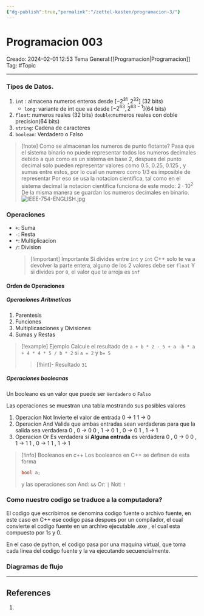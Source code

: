```yaml
---
{"dg-publish":true,"permalink":"/zettel-kasten/programacion-3/"}
---
```



# Programacion 003
Creado: 2024-02-01 12:53
Tema General:[[Programacion\|Programacion]]
Tag: #Topic


___
### Tipos de Datos.

1. `int` : almacena numeros enteros desde $[-2^{31},2^{32}]$ (32 bits)
	 - `long`: variante de int que va desde $[-2^{63}, 2^{63-1}]$(64 bits)
2. `float`: numeros reales (32 bits)
	 `double`:numeros reales con doble precision(64 bits)
3. `string`: Cadena de caracteres
4. `boolean`: Verdadero o Falso
>[!note] Como se almacenan los numeros de punto flotante?
> Pasa que el sistema binario no puede representar todos los numeros decimales debido a que como es un sistema en base 2, despues del punto decimal solo pueden representar valores como 0.5, 0.25, 0.125 , y sumas entre estos, por lo cual un numero como 1/3 es imposible de representar
> Por eso se usa la notacion cientifica, tal como en el sistema decimal la notacion cientifica funciona de este modo:
> $2 \cdot 10^{2}$
> De la misma manera se guardan los numeros decimales en binario.
> ![IEEE-754-ENGLISH.jpg](/img/user/Attachments/IEEE-754-ENGLISH.jpg)

### Operaciones

- `+`: Suma
- `-`: Resta
- `*`: Multiplicacion
- `/`: Division
	>[!important] Importante
	>Si divides entre `int` y `int` C++ solo te va a devolver la parte entera, alguno de los 2 valores debe ser `float`
	>Y si divides por `0`, el valor que te arroja es `inf`

#### Orden de Operaciones

##### Operaciones Aritmeticas
1. Parentesis
2. Funciones
3. Multiplicasciones y Divisiones
4. Sumas y Restas
>[!example] Ejemplo
>Calcule el resultado de  `a + b * 2 - 5 + a -b * a + 4 * 4 * 5 / b * 2` si `a = 2` y `b= 5`
>>[!hint]- Resultado
>>`31`
##### Operaciones booleanas
Un booleano es un valor que puede ser `Verdadero` o `Falso`

Las operaciones se muestran una tabla mostrando sus posibles valores

1. Operacion Not
	 Invierte  el valor de entrada
	 0 -> 1
	 1 -> 0
2. Operacion And
	 Valida que ambas entradas sean verdaderas para que la salida sea verdadera
	 0 , 0 -> 0
	 0 , 1 -> 0
	 1 , 0 -> 0
	 1 , 1 -> 1
3. Operacion Or
	 Es verdadera si **Alguna entrada** es verdadera
	0 , 0 -> 0
	0 , 1 -> 1
	1 , 0 -> 1
	1 , 1 -> 1
>[!info] Booleanos en c++
> Los booleanos en C++ se definen de esta forma
> ```cpp
> bool a;
> ```
> y las operaciones son 
> And: `&&`
> Or: `|`
> Not: `!`
### Como nuestro codigo se traduce a la computadora?

El codigo que escribimos se denomina codigo fuente o archivo fuente, en este caso en C++
ese codigo pasa despues por un compilador, el cual convierte el codigo fuente en un archivo ejecutable .exe ,  el cual esta compuesto por 1s y 0.

En el caso de python, el codigo pasa por una maquina virtual, que toma cada linea del codigo fuente y la va ejecutando secuencialmente. 



### Diagramas de flujo
<style> .container {font-family: sans-serif; text-align: center;} .button-wrapper button {z-index: 1;height: 40px; width: 100px; margin: 10px;padding: 5px;} .excalidraw .App-menu_top .buttonList { display: flex;} .excalidraw-wrapper { height: 800px; margin: 50px; position: relative;} :root[dir="ltr"] .excalidraw .layer-ui__wrapper .zen-mode-transition.App-menu_bottom--transition-left {transform: none;} </style><script src="https://cdn.jsdelivr.net/npm/react@17/umd/react.production.min.js"></script><script src="https://cdn.jsdelivr.net/npm/react-dom@17/umd/react-dom.production.min.js"></script><script type="text/javascript" src="https://cdn.jsdelivr.net/npm/@excalidraw/excalidraw@0/dist/excalidraw.production.min.js"></script><div id="Diagrama_De_flujoexcalidraw.md1"></div><script>(function(){const InitialData={"type":"excalidraw","version":2,"source":"https://github.com/zsviczian/obsidian-excalidraw-plugin/releases/tag/1.9.24","elements":[{"id":"lqYFbloLXi3lPbn7km6DX","type":"ellipse","x":-174.66665649414062,"y":-190.84375,"width":186.66665649414062,"height":80,"angle":0,"strokeColor":"#1e1e1e","backgroundColor":"transparent","fillStyle":"hachure","strokeWidth":1,"strokeStyle":"solid","roughness":1,"opacity":100,"groupIds":[],"frameId":null,"roundness":{"type":2},"seed":1148328616,"version":146,"versionNonce":2049986008,"isDeleted":false,"boundElements":null,"updated":1706816361280,"link":null,"locked":false},{"id":"didcDgav","type":"text","x":37.33331298828125,"y":-161.51040649414062,"width":263.6797790527344,"height":25,"angle":0,"strokeColor":"#1e1e1e","backgroundColor":"transparent","fillStyle":"hachure","strokeWidth":1,"strokeStyle":"solid","roughness":1,"opacity":100,"groupIds":[],"frameId":null,"roundness":null,"seed":1424877736,"version":88,"versionNonce":975575976,"isDeleted":false,"boundElements":null,"updated":1706816361280,"link":null,"locked":false,"text":"Inicio y fin de un algoritmo","rawText":"Inicio y fin de un algoritmo","fontSize":20,"fontFamily":1,"textAlign":"left","verticalAlign":"top","baseline":17,"containerId":null,"originalText":"Inicio y fin de un algoritmo","lineHeight":1.25},{"id":"UmUIZv_iHS4xa9PGQhTyx","type":"rectangle","x":-184.66665649414062,"y":-63.510406494140625,"width":202.00003051757812,"height":68,"angle":0,"strokeColor":"#1e1e1e","backgroundColor":"transparent","fillStyle":"hachure","strokeWidth":1,"strokeStyle":"solid","roughness":1,"opacity":100,"groupIds":[],"frameId":null,"roundness":{"type":3},"seed":831868888,"version":124,"versionNonce":2006504152,"isDeleted":false,"boundElements":null,"updated":1706816361280,"link":null,"locked":false},{"id":"vmcKsZMK","type":"text","x":54,"y":-40.177093505859375,"width":75.81991577148438,"height":25,"angle":0,"strokeColor":"#1e1e1e","backgroundColor":"transparent","fillStyle":"hachure","strokeWidth":1,"strokeStyle":"solid","roughness":1,"opacity":100,"groupIds":[],"frameId":null,"roundness":null,"seed":1244310440,"version":53,"versionNonce":154429096,"isDeleted":false,"boundElements":null,"updated":1706816361280,"link":null,"locked":false,"text":"Proceso","rawText":"Proceso","fontSize":20,"fontFamily":1,"textAlign":"left","verticalAlign":"top","baseline":17,"containerId":null,"originalText":"Proceso","lineHeight":1.25},{"id":"ZEzQj1Ed9Wyp0YhxxUxeC","type":"freedraw","x":-182,"y":101.82293701171875,"width":175.33334350585938,"height":67.33334350585938,"angle":0,"strokeColor":"#1e1e1e","backgroundColor":"transparent","fillStyle":"hachure","strokeWidth":1,"strokeStyle":"solid","roughness":1,"opacity":100,"groupIds":[],"frameId":null,"roundness":null,"seed":883319208,"version":187,"versionNonce":86177240,"isDeleted":false,"boundElements":null,"updated":1706816361281,"link":null,"locked":false,"points":[[0,0],[0,-1.333343505859375],[0.66668701171875,-2.6666259765625],[1.3333740234375,-4],[2.66668701171875,-5.999969482421875],[4.666717529296875,-7.333343505859375],[4.666717529296875,-8],[6.66668701171875,-10],[8.66668701171875,-12.6666259765625],[9.333343505859375,-12.6666259765625],[11.3333740234375,-15.999969482421875],[14,-17.333343505859375],[17.333343505859375,-20.66668701171875],[17.333343505859375,-21.333343505859375],[20,-24],[20.66668701171875,-24.66668701171875],[22.66668701171875,-27.333343505859375],[26,-30],[26,-30.66668701171875],[28.00006103515625,-33.333343505859375],[30.66668701171875,-35.999969482421875],[32.66668701171875,-38],[32.66668701171875,-38.66668701171875],[34.666748046875,-40.66668701171875],[36,-42],[37.3333740234375,-43.333343505859375],[37.3333740234375,-44],[38.00006103515625,-44.66668701171875],[38.00006103515625,-45.333343505859375],[38.66668701171875,-45.999969482421875],[40,-46.66668701171875],[41.3333740234375,-46.66668701171875],[44,-46.66668701171875],[47.3333740234375,-46.66668701171875],[52.66668701171875,-46.66668701171875],[54,-46.66668701171875],[60,-46.66668701171875],[68.66668701171875,-47.333343505859375],[78.00006103515625,-47.333343505859375],[87.3333740234375,-47.333343505859375],[88.00006103515625,-47.333343505859375],[98.66668701171875,-48],[104.666748046875,-48],[106.66668701171875,-48],[114.666748046875,-48],[120.66668701171875,-48],[122,-48],[127.3333740234375,-48],[130.66668701171875,-48],[134,-48],[136,-48],[137.3333740234375,-48],[138.66668701171875,-48],[140,-48],[140.66668701171875,-48],[141.3333740234375,-48.66668701171875],[142,-48.66668701171875],[142.66668701171875,-48.66668701171875],[144,-48.66668701171875],[145.3333740234375,-48.66668701171875],[147.3333740234375,-48.66668701171875],[148.66668701171875,-48.66668701171875],[150,-48.66668701171875],[150.66668701171875,-48.66668701171875],[152.66668701171875,-48.66668701171875],[153.3333740234375,-48.66668701171875],[155.3333740234375,-48.66668701171875],[158.66668701171875,-48.66668701171875],[161.3333740234375,-48.66668701171875],[162.66668701171875,-48.66668701171875],[163.3333740234375,-48.66668701171875],[164,-48.66668701171875],[164.666748046875,-48.66668701171875],[165.3333740234375,-48],[166,-48],[167.3333740234375,-48],[168.66668701171875,-48],[169.3333740234375,-48],[170,-47.333343505859375],[170.66668701171875,-47.333343505859375],[170.66668701171875,-46.66668701171875],[170.66668701171875,-45.999969482421875],[170.66668701171875,-45.333343505859375],[169.3333740234375,-44],[168.66668701171875,-42.6666259765625],[167.3333740234375,-41.333343505859375],[164.666748046875,-38.66668701171875],[164,-38.66668701171875],[162,-35.333343505859375],[159.3333740234375,-32.6666259765625],[158.66668701171875,-32],[156.66668701171875,-29.33331298828125],[155.3333740234375,-27.333343505859375],[153.3333740234375,-25.333343505859375],[152,-23.333343505859375],[151.3333740234375,-22.6666259765625],[149.3333740234375,-19.33331298828125],[144.666748046875,-14],[144,-13.333343505859375],[142.66668701171875,-10.66668701171875],[142,-10.66668701171875],[140,-8],[138.00006103515625,-5.999969482421875],[136,-4],[136,-3.333343505859375],[134.666748046875,-1.333343505859375],[133.3333740234375,0.66668701171875],[132,2],[131.3333740234375,4.000030517578125],[130,5.33331298828125],[129.3333740234375,6.666656494140625],[128.66668701171875,7.3333740234375],[128.00006103515625,7.3333740234375],[128.00006103515625,8.666656494140625],[126.66668701171875,9.33331298828125],[126.66668701171875,10.66668701171875],[126,11.33331298828125],[126,12.666656494140625],[125.3333740234375,13.33331298828125],[125.3333740234375,14.000030517578125],[124.666748046875,15.33331298828125],[124.666748046875,16],[124,16],[123.3333740234375,16],[123.3333740234375,16.666656494140625],[122.66668701171875,16.666656494140625],[121.3333740234375,16.666656494140625],[120,16.666656494140625],[119.3333740234375,16.666656494140625],[116.66668701171875,16.666656494140625],[113.3333740234375,17.3333740234375],[110.66668701171875,17.3333740234375],[110,18],[105.3333740234375,18],[102,18.666656494140625],[100.66668701171875,18.666656494140625],[95.3333740234375,18.666656494140625],[90.66668701171875,18.666656494140625],[85.3333740234375,18.666656494140625],[84,18.666656494140625],[77.3333740234375,18.666656494140625],[72.66668701171875,18.666656494140625],[71.3333740234375,18.666656494140625],[64.666748046875,18],[60.66668701171875,18],[60,18],[56,17.3333740234375],[46.66668701171875,16.666656494140625],[45.3333740234375,16.666656494140625],[40,16],[38.66668701171875,15.33331298828125],[33.3333740234375,15.33331298828125],[30,15.33331298828125],[29.333343505859375,15.33331298828125],[26.66668701171875,15.33331298828125],[23.333343505859375,15.33331298828125],[22,15.33331298828125],[20.66668701171875,15.33331298828125],[18.66668701171875,15.33331298828125],[17.333343505859375,15.33331298828125],[15.333343505859375,15.33331298828125],[14,15.33331298828125],[12,14.666656494140625],[10.66668701171875,14.666656494140625],[9.333343505859375,14.666656494140625],[8.00006103515625,14.000030517578125],[7.333343505859375,14.000030517578125],[6,14.000030517578125],[5.333343505859375,14.000030517578125],[4.666717529296875,14.000030517578125],[4,14.000030517578125],[3.333343505859375,14.000030517578125],[2.66668701171875,14.000030517578125],[2,14.000030517578125],[1.3333740234375,14.000030517578125],[0.66668701171875,14.000030517578125],[0,14.000030517578125],[-0.666656494140625,14.000030517578125],[-1.33331298828125,14.000030517578125],[-1.99993896484375,14.000030517578125],[-2.666656494140625,14.000030517578125],[-3.33331298828125,14.000030517578125],[-4,14.000030517578125],[-4.666656494140625,14.000030517578125],[-4.666656494140625,14.000030517578125]],"pressures":[],"simulatePressure":true,"lastCommittedPoint":[-4.666656494140625,14.000030517578125]},{"id":"kcCGWs3X","type":"text","x":54,"y":84.48959350585938,"width":273.0597839355469,"height":25,"angle":0,"strokeColor":"#1e1e1e","backgroundColor":"transparent","fillStyle":"hachure","strokeWidth":1,"strokeStyle":"solid","roughness":1,"opacity":100,"groupIds":[],"frameId":null,"roundness":null,"seed":1207827928,"version":34,"versionNonce":1576434392,"isDeleted":false,"boundElements":null,"updated":1706816361281,"link":null,"locked":false,"text":"Lectura / ingreso de datos","rawText":"Lectura / ingreso de datos","fontSize":20,"fontFamily":1,"textAlign":"left","verticalAlign":"top","baseline":17,"containerId":null,"originalText":"Lectura / ingreso de datos","lineHeight":1.25},{"id":"HH5rkUKTughP8QTCMLamb","type":"freedraw","x":-139.33331298828125,"y":176.82293701171875,"width":186,"height":50.666656494140625,"angle":0,"strokeColor":"#1e1e1e","backgroundColor":"transparent","fillStyle":"hachure","strokeWidth":1,"strokeStyle":"solid","roughness":1,"opacity":100,"groupIds":[],"frameId":null,"roundness":null,"seed":1343695272,"version":224,"versionNonce":482663128,"isDeleted":false,"boundElements":null,"updated":1706816364089,"link":null,"locked":false,"points":[[0,0],[-0.66668701171875,0.66668701171875],[-0.66668701171875,1.33331298828125],[-1.33331298828125,2],[-2,2.666656494140625],[-2.66668701171875,3.33331298828125],[-4,4.666656494140625],[-4.6666259765625,5.33331298828125],[-5.33331298828125,6],[-6,6.666656494140625],[-7.33331298828125,8.666656494140625],[-7.99993896484375,9.33331298828125],[-10,10.66668701171875],[-11.33331298828125,11.33331298828125],[-12,12],[-13.333343505859375,13.33331298828125],[-15.333343505859375,14.666656494140625],[-18.66668701171875,16.666656494140625],[-20.66668701171875,18],[-22,19.33331298828125],[-24,20.66668701171875],[-25.333343505859375,21.33331298828125],[-27.333343505859375,22.666656494140625],[-30,24.000030517578125],[-32,24.666656494140625],[-34,25.33331298828125],[-36.66668701171875,26],[-37.999969482421875,27.3333740234375],[-38.66668701171875,27.3333740234375],[-40,28],[-39.333343505859375,28],[-37.999969482421875,28],[-37.333343505859375,28],[-36,28.666656494140625],[-34,29.33331298828125],[-32.66668701171875,30],[-31.33331298828125,30.66668701171875],[-28.66668701171875,32],[-27.999969482421875,32.666656494140625],[-24.6666259765625,34.000030517578125],[-22,35.33331298828125],[-17.999969482421875,37.3333740234375],[-16,38.666656494140625],[-11.33331298828125,40],[-7.99993896484375,40.66668701171875],[-6,41.33331298828125],[-4.6666259765625,42],[-2.66668701171875,42],[-1.33331298828125,42.666656494140625],[-0.66668701171875,42.666656494140625],[-0.66668701171875,43.33331298828125],[0,43.33331298828125],[0.66668701171875,44.000030517578125],[0.66668701171875,44.666656494140625],[1.33331298828125,44.666656494140625],[1.33331298828125,45.33331298828125],[1.33331298828125,44.666656494140625],[1.33331298828125,44.000030517578125],[1.33331298828125,43.33331298828125],[1.33331298828125,42.666656494140625],[2.00006103515625,42.666656494140625],[2.66668701171875,42.666656494140625],[3.33331298828125,42.666656494140625],[5.3333740234375,42],[8,42],[13.33331298828125,42],[14,42],[18,42],[21.33331298828125,42],[26.66668701171875,42],[34,42],[36,42],[42.00006103515625,42],[46,42],[52.00006103515625,42.666656494140625],[60,43.33331298828125],[61.33331298828125,43.33331298828125],[66,43.33331298828125],[71.33331298828125,43.33331298828125],[75.3333740234375,43.33331298828125],[79.33331298828125,44.000030517578125],[83.33331298828125,44.000030517578125],[87.33331298828125,44.000030517578125],[90.66668701171875,44.000030517578125],[91.33331298828125,44.000030517578125],[94,44.000030517578125],[98.66668701171875,44.000030517578125],[101.33331298828125,44.000030517578125],[104,44.000030517578125],[105.3333740234375,44.000030517578125],[106.66668701171875,44.000030517578125],[108,44.000030517578125],[109.33331298828125,44.000030517578125],[110,44.000030517578125],[112.00006103515625,44.000030517578125],[112.66668701171875,44.000030517578125],[113.33331298828125,44.000030517578125],[115.3333740234375,44.000030517578125],[116.66668701171875,44.000030517578125],[118,44.666656494140625],[118.66668701171875,44.666656494140625],[119.33331298828125,44.666656494140625],[120,44.666656494140625],[120.66668701171875,44.666656494140625],[121.33331298828125,44.666656494140625],[122.00006103515625,44.666656494140625],[122.66668701171875,44.000030517578125],[123.33331298828125,43.33331298828125],[124,43.33331298828125],[124.66668701171875,42.666656494140625],[126,42],[126.66668701171875,41.33331298828125],[128,40.66668701171875],[129.33331298828125,40],[131.33331298828125,38.666656494140625],[133.33331298828125,37.3333740234375],[135.3333740234375,36],[137.33331298828125,34.000030517578125],[138,33.33331298828125],[140,31.33331298828125],[141.33331298828125,29.33331298828125],[142.00006103515625,28.666656494140625],[143.33331298828125,26.666656494140625],[144,26],[144.66668701171875,24.666656494140625],[144.66668701171875,24.000030517578125],[145.3333740234375,22.666656494140625],[146,21.33331298828125],[146,20],[146,19.33331298828125],[146,18.666656494140625],[146,18],[146,16.666656494140625],[146,15.33331298828125],[146,14.000030517578125],[145.3333740234375,13.33331298828125],[144,12],[142.00006103515625,10],[140.66668701171875,8.666656494140625],[138.66668701171875,8],[136.66668701171875,7.3333740234375],[134,6],[132.00006103515625,5.33331298828125],[128.66668701171875,4.000030517578125],[126,3.33331298828125],[125.3333740234375,2.666656494140625],[122.00006103515625,2],[119.33331298828125,0.66668701171875],[116.66668701171875,0],[116,0],[114,-0.66668701171875],[110.66668701171875,-1.333343505859375],[108.66668701171875,-1.333343505859375],[106,-2],[104,-2],[103.33331298828125,-2],[102.00006103515625,-2],[99.33331298828125,-2.6666259765625],[97.33331298828125,-2.6666259765625],[96,-2.6666259765625],[94.66668701171875,-2.6666259765625],[92.66668701171875,-2.6666259765625],[90,-2.6666259765625],[88,-2.6666259765625],[85.3333740234375,-3.333343505859375],[84.66668701171875,-3.333343505859375],[83.33331298828125,-3.333343505859375],[81.33331298828125,-3.333343505859375],[79.33331298828125,-3.333343505859375],[76.66668701171875,-3.333343505859375],[74.66668701171875,-4],[73.33331298828125,-4],[71.33331298828125,-4],[68.66668701171875,-4],[66.66668701171875,-4],[63.33331298828125,-4],[60.66668701171875,-4],[58,-4],[55.3333740234375,-4],[54.66668701171875,-4],[50,-4],[49.33331298828125,-4],[45.3333740234375,-4.66668701171875],[44,-4.66668701171875],[43.33331298828125,-4.66668701171875],[38.66668701171875,-4.66668701171875],[35.3333740234375,-4.66668701171875],[30.66668701171875,-4.66668701171875],[30,-4.66668701171875],[28.66668701171875,-4.66668701171875],[26,-4.66668701171875],[24,-4.66668701171875],[22.00006103515625,-4.66668701171875],[20.66668701171875,-5.333343505859375],[18.66668701171875,-5.333343505859375],[18,-5.333343505859375],[17.33331298828125,-5.333343505859375],[15.3333740234375,-5.333343505859375],[14,-5.333343505859375],[13.33331298828125,-5.333343505859375],[12.00006103515625,-5.333343505859375],[10.66668701171875,-5.333343505859375],[9.33331298828125,-5.333343505859375],[8,-5.333343505859375],[7.33331298828125,-5.333343505859375],[6,-5.333343505859375],[5.3333740234375,-5.333343505859375],[4,-5.333343505859375],[2.66668701171875,-5.333343505859375],[0.66668701171875,-4.66668701171875],[-0.66668701171875,-4.66668701171875],[-1.33331298828125,-4.66668701171875],[-2.66668701171875,-4.66668701171875],[-4,-4],[-5.33331298828125,-4],[-6,-4],[-6.66668701171875,-3.333343505859375],[-7.33331298828125,-3.333343505859375],[-7.99993896484375,-3.333343505859375],[-8.66668701171875,-3.333343505859375],[-9.33331298828125,-3.333343505859375],[-10,-3.333343505859375],[-10,-3.333343505859375]],"pressures":[],"simulatePressure":true,"lastCommittedPoint":[-10,-3.333343505859375]},{"id":"6hFZ3ymc","type":"text","x":60.00006103515625,"y":185.4896240234375,"width":192.23983764648438,"height":25,"angle":0,"strokeColor":"#1e1e1e","backgroundColor":"transparent","fillStyle":"hachure","strokeWidth":1,"strokeStyle":"solid","roughness":1,"opacity":100,"groupIds":[],"frameId":null,"roundness":null,"seed":1508559272,"version":65,"versionNonce":1607548840,"isDeleted":false,"boundElements":null,"updated":1706816372836,"link":null,"locked":false,"text":"Escritura de datos","rawText":"Escritura de datos","fontSize":20,"fontFamily":1,"textAlign":"left","verticalAlign":"top","baseline":17,"containerId":null,"originalText":"Escritura de datos","lineHeight":1.25},{"id":"fWg4v7LFgDUJPB3IwgqXX","type":"diamond","x":-178,"y":51.15625,"width":200,"height":88.66668701171875,"angle":0,"strokeColor":"#1e1e1e","backgroundColor":"transparent","fillStyle":"hachure","strokeWidth":1,"strokeStyle":"solid","roughness":1,"opacity":100,"groupIds":[],"frameId":null,"roundness":{"type":2},"seed":1144062424,"version":543,"versionNonce":531150808,"isDeleted":true,"boundElements":null,"updated":1706816361280,"link":null,"locked":false},{"id":"lpBHyV1WzwyjlncM9tQYP","type":"line","x":-177.33328247070312,"y":103.82293701171875,"width":137.99996948242188,"height":73.33334350585938,"angle":0,"strokeColor":"#1e1e1e","backgroundColor":"transparent","fillStyle":"hachure","strokeWidth":1,"strokeStyle":"solid","roughness":1,"opacity":100,"groupIds":[],"frameId":null,"roundness":{"type":2},"seed":1290646488,"version":149,"versionNonce":373379496,"isDeleted":true,"boundElements":null,"updated":1706816361280,"link":null,"locked":false,"points":[[0,0],[55.999969482421875,-73.33334350585938],[137.99996948242188,-66.66668701171875]],"lastCommittedPoint":[137.99996948242188,-66.66668701171875],"startBinding":null,"endBinding":null,"startArrowhead":null,"endArrowhead":null},{"id":"doBNFaMu","type":"text","x":-37,"y":37.15625,"width":10,"height":25,"angle":0,"strokeColor":"#1e1e1e","backgroundColor":"transparent","fillStyle":"hachure","strokeWidth":1,"strokeStyle":"solid","roughness":1,"opacity":100,"groupIds":[],"frameId":null,"roundness":null,"seed":486230232,"version":5,"versionNonce":1718877400,"isDeleted":true,"boundElements":null,"updated":1706816361280,"link":null,"locked":false,"text":"","rawText":"","fontSize":20,"fontFamily":1,"textAlign":"left","verticalAlign":"top","baseline":17,"containerId":null,"originalText":"","lineHeight":1.25},{"id":"k8fNKr8pz9nWmaWMp592y","type":"line","x":-182.00003051757812,"y":93.8228759765625,"width":178.66671752929688,"height":69.47246973742514,"angle":0,"strokeColor":"#1e1e1e","backgroundColor":"transparent","fillStyle":"hachure","strokeWidth":1,"strokeStyle":"solid","roughness":1,"opacity":100,"groupIds":[],"frameId":null,"roundness":{"type":2},"seed":562306264,"version":298,"versionNonce":1752751272,"isDeleted":true,"boundElements":null,"updated":1706816361280,"link":null,"locked":false,"points":[[0,0],[59.66667175292969,-59.66667175292968],[178.66671752929688,-59.66667175292968],[138.55676842512634,9.805797984495463],[32.666656494140625,7.333343505859375]],"lastCommittedPoint":[32.666656494140625,7.333343505859375],"startBinding":null,"endBinding":null,"startArrowhead":null,"endArrowhead":null},{"id":"ur5Nzd9u","type":"text","x":-149,"y":101.15625,"width":10,"height":25,"angle":0,"strokeColor":"#1e1e1e","backgroundColor":"transparent","fillStyle":"hachure","strokeWidth":1,"strokeStyle":"solid","roughness":1,"opacity":100,"groupIds":[],"frameId":null,"roundness":null,"seed":2047250648,"version":5,"versionNonce":495886808,"isDeleted":true,"boundElements":null,"updated":1706816361280,"link":null,"locked":false,"text":"","rawText":"","fontSize":20,"fontFamily":1,"textAlign":"left","verticalAlign":"top","baseline":17,"containerId":null,"originalText":"","lineHeight":1.25},{"id":"_ZPDPf0BeFhEjAuQMwpbe","type":"line","x":-176,"y":91.82293701171875,"width":30.66668701171875,"height":54,"angle":0,"strokeColor":"#1e1e1e","backgroundColor":"transparent","fillStyle":"hachure","strokeWidth":1,"strokeStyle":"solid","roughness":1,"opacity":20,"groupIds":[],"frameId":null,"roundness":{"type":2},"seed":504525784,"version":38,"versionNonce":1099368360,"isDeleted":true,"boundElements":null,"updated":1706816361280,"link":null,"locked":false,"points":[[0,0],[30.66668701171875,-54]],"lastCommittedPoint":[30.66668701171875,-54],"startBinding":null,"endBinding":null,"startArrowhead":null,"endArrowhead":null},{"id":"Npcz6sFmipVCXJZ3GTM5c","type":"freedraw","x":-47.333251953125,"y":89.15631103515625,"width":1.333251953125,"height":0.666717529296875,"angle":0,"strokeColor":"#1e1e1e","backgroundColor":"transparent","fillStyle":"hachure","strokeWidth":1,"strokeStyle":"solid","roughness":1,"opacity":20,"groupIds":[],"frameId":null,"roundness":null,"seed":2142558424,"version":11,"versionNonce":1141679832,"isDeleted":true,"boundElements":null,"updated":1706816361280,"link":null,"locked":false,"points":[[0,0],[0.6666259765625,0],[1.333251953125,-0.666717529296875],[0,0]],"pressures":[],"simulatePressure":true,"lastCommittedPoint":[1.333251953125,-0.666717529296875]},{"id":"KMqF14xm1NwzXeAH3t30L","type":"freedraw","x":-23.99993896484375,"y":45.82293701171875,"width":0.0001,"height":0.0001,"angle":0,"strokeColor":"#1e1e1e","backgroundColor":"transparent","fillStyle":"hachure","strokeWidth":1,"strokeStyle":"solid","roughness":1,"opacity":20,"groupIds":[],"frameId":null,"roundness":null,"seed":1608668888,"version":8,"versionNonce":1301795496,"isDeleted":true,"boundElements":null,"updated":1706816361280,"link":null,"locked":false,"points":[[0,0],[0.0001,0.0001]],"pressures":[],"simulatePressure":true,"lastCommittedPoint":[0.0001,0.0001]},{"id":"eYfYhiHNVMIVhjoQYfY3y","type":"line","x":-47.333251953125,"y":89.15631103515625,"width":122,"height":52.00006103515625,"angle":0,"strokeColor":"#1e1e1e","backgroundColor":"transparent","fillStyle":"hachure","strokeWidth":1,"strokeStyle":"solid","roughness":1,"opacity":20,"groupIds":[],"frameId":null,"roundness":{"type":2},"seed":2056693208,"version":142,"versionNonce":1451363288,"isDeleted":true,"boundElements":null,"updated":1706816361280,"link":null,"locked":false,"points":[[0,0],[28.6666259765625,-50.666717529296875],[-93.3333740234375,-52.00006103515625]],"lastCommittedPoint":[-93.3333740234375,-52.00006103515625],"startBinding":null,"endBinding":null,"startArrowhead":null,"endArrowhead":null},{"id":"JVLfNM2y","type":"text","x":-141,"y":37.15625,"width":10,"height":25,"angle":0,"strokeColor":"#1e1e1e","backgroundColor":"transparent","fillStyle":"hachure","strokeWidth":1,"strokeStyle":"solid","roughness":1,"opacity":100,"groupIds":[],"frameId":null,"roundness":null,"seed":269767384,"version":5,"versionNonce":1398226344,"isDeleted":true,"boundElements":null,"updated":1706816361280,"link":null,"locked":false,"text":"","rawText":"","fontSize":20,"fontFamily":1,"textAlign":"left","verticalAlign":"top","baseline":17,"containerId":null,"originalText":"","lineHeight":1.25},{"id":"obU4_i5R-a1HvEcYTYc9w","type":"freedraw","x":-189.33331298828125,"y":92.4896240234375,"width":181.33331298828125,"height":62.66668701171875,"angle":0,"strokeColor":"#1e1e1e","backgroundColor":"transparent","fillStyle":"hachure","strokeWidth":1,"strokeStyle":"solid","roughness":1,"opacity":100,"groupIds":[],"frameId":null,"roundness":null,"seed":1095683752,"version":70,"versionNonce":520278232,"isDeleted":true,"boundElements":null,"updated":1706816361280,"link":null,"locked":false,"points":[[0,0],[0.666656494140625,-0.66668701171875],[1.33331298828125,-2.000030517578125],[2.666656494140625,-4.000030517578125],[4.666656494140625,-6.666656494140625],[6.666656494140625,-10.66668701171875],[8,-14.000030517578125],[8.66668701171875,-14.66668701171875],[10,-17.3333740234375],[13.33331298828125,-22.66668701171875],[14,-23.33331298828125],[17.33331298828125,-27.3333740234375],[20,-30.66668701171875],[20.666656494140625,-31.3333740234375],[24,-35.3333740234375],[26,-38.66668701171875],[28.66668701171875,-41.3333740234375],[30,-44.000030517578125],[30.666656494140625,-44.000030517578125],[32.000030517578125,-46.000030517578125],[32.666656494140625,-47.3333740234375],[32.666656494140625,-48.000030517578125],[34,-48.66668701171875],[34,-50.000030517578125],[34.666656494140625,-50.66668701171875],[35.3333740234375,-50.66668701171875],[35.3333740234375,-51.3333740234375],[36,-51.3333740234375],[36.666656494140625,-51.3333740234375],[38,-51.3333740234375],[40.66668701171875,-51.3333740234375],[44,-51.3333740234375],[49.33331298828125,-51.3333740234375],[51.33331298828125,-51.3333740234375],[56.66668701171875,-51.3333740234375],[66,-51.3333740234375],[67.33331298828125,-51.3333740234375],[75.3333740234375,-52.000030517578125],[87.33331298828125,-53.3333740234375],[88.66668701171875,-53.3333740234375],[102.00006103515625,-54.66668701171875],[117.33331298828125,-56.66668701171875],[120,-57.3333740234375],[132.66668701171875,-58.66668701171875],[140,-60.000030517578125],[146,-60.66668701171875],[150.66668701171875,-60.66668701171875],[156.66668701171875,-60.66668701171875],[163.33331298828125,-60.66668701171875],[164,-60.66668701171875],[168.66668701171875,-61.3333740234375],[170.66668701171875,-62.000030517578125],[170.66668701171875,-62.66668701171875],[171.33331298828125,-62.66668701171875],[171.33331298828125,-62.000030517578125],[171.33331298828125,-61.3333740234375],[171.33331298828125,-60.66668701171875],[172.00006103515625,-60.000030517578125],[172.66668701171875,-60.000030517578125],[174,-58.66668701171875],[175.3333740234375,-58.000030517578125],[177.33331298828125,-56.66668701171875],[178.66668701171875,-56.66668701171875],[180,-56.66668701171875],[180.66668701171875,-56.66668701171875],[181.33331298828125,-56.66668701171875],[181.33331298828125,-56.66668701171875]],"pressures":[],"simulatePressure":true,"lastCommittedPoint":[181.33331298828125,-56.66668701171875]},{"id":"RMGQ5kCKHJHvRlI7yXogS","type":"freedraw","x":-175.33331298828125,"y":105.15625,"width":52,"height":41.33331298828125,"angle":0,"strokeColor":"#1e1e1e","backgroundColor":"transparent","fillStyle":"hachure","strokeWidth":1,"strokeStyle":"solid","roughness":1,"opacity":100,"groupIds":[],"frameId":null,"roundness":null,"seed":1633800872,"version":39,"versionNonce":1676757160,"isDeleted":true,"boundElements":null,"updated":1706816361280,"link":null,"locked":false,"points":[[0,0],[0.666656494140625,0],[1.3333740234375,0],[2,-1.33331298828125],[2.666656494140625,-1.33331298828125],[5.33331298828125,-4],[7.33331298828125,-5.33331298828125],[8.666656494140625,-7.33331298828125],[10.666656494140625,-9.333282470703125],[14,-12],[14.66668701171875,-12.6666259765625],[18.666656494140625,-14.666656494140625],[22.666656494140625,-17.33331298828125],[26.66668701171875,-19.333282470703125],[27.33331298828125,-19.333282470703125],[29.33331298828125,-20.666656494140625],[32.66668701171875,-22],[35.33331298828125,-23.33331298828125],[39.33331298828125,-24.666656494140625],[42,-26.666656494140625],[42.66668701171875,-26.666656494140625],[45.33331298828125,-28.666656494140625],[46.66668701171875,-30.666656494140625],[46.66668701171875,-31.33331298828125],[48.66668701171875,-33.33331298828125],[50,-35.33331298828125],[50,-36.666656494140625],[50.66668701171875,-37.33331298828125],[51.3333740234375,-38],[51.3333740234375,-38.666656494140625],[51.3333740234375,-39.333282470703125],[51.3333740234375,-40],[51.3333740234375,-40.666656494140625],[52,-40.666656494140625],[52,-41.33331298828125],[52,-41.33331298828125]],"pressures":[],"simulatePressure":true,"lastCommittedPoint":[52,-41.33331298828125]},{"id":"FImrAss9","type":"text","x":82.66668701171875,"y":85.82296752929688,"width":10,"height":25,"angle":0,"strokeColor":"#1e1e1e","backgroundColor":"transparent","fillStyle":"hachure","strokeWidth":1,"strokeStyle":"solid","roughness":1,"opacity":100,"groupIds":[],"frameId":null,"roundness":null,"seed":1446805416,"version":3,"versionNonce":185725864,"isDeleted":true,"boundElements":null,"updated":1706816361281,"link":null,"locked":false,"text":"","rawText":"","fontSize":20,"fontFamily":1,"textAlign":"left","verticalAlign":"top","baseline":17,"containerId":null,"originalText":"","lineHeight":1.25},{"id":"tlnvUfm8gciFrpaPMUVcn","type":"freedraw","x":-140,"y":180.82296752929688,"width":174,"height":60.6666259765625,"angle":0,"strokeColor":"#1e1e1e","backgroundColor":"transparent","fillStyle":"hachure","strokeWidth":1,"strokeStyle":"solid","roughness":1,"opacity":100,"groupIds":[],"frameId":null,"roundness":null,"seed":1657729496,"version":237,"versionNonce":2128953000,"isDeleted":true,"boundElements":null,"updated":1706816361281,"link":null,"locked":false,"points":[[0,0],[0,0.6666259765625],[-0.6666259765625,1.333282470703125],[-1.33331298828125,2.6666259765625],[-2.6666259765625,3.999969482421875],[-3.33331298828125,5.333282470703125],[-5.33331298828125,7.333282470703125],[-7.333251953125,9.333282470703125],[-8,9.333282470703125],[-10,10.6666259765625],[-11.33331298828125,11.999969482421875],[-13.33331298828125,12.6666259765625],[-14.666656494140625,13.999969482421875],[-16.666656494140625,15.333282470703125],[-17.333282470703125,15.333282470703125],[-20,15.999969482421875],[-22,17.333282470703125],[-24.666656494140625,17.333282470703125],[-26.666656494140625,17.999969482421875],[-28.666656494140625,18.6666259765625],[-30,18.6666259765625],[-32,19.333282470703125],[-32.666656494140625,19.333282470703125],[-34.666656494140625,20],[-35.33331298828125,20.6666259765625],[-36,20.6666259765625],[-36.666656494140625,20.6666259765625],[-36.666656494140625,21.333282470703125],[-37.333282470703125,21.333282470703125],[-37.333282470703125,21.999969482421875],[-38,21.999969482421875],[-38,22.6666259765625],[-38.666656494140625,23.333343505859375],[-39.33331298828125,23.999969482421875],[-39.33331298828125,24.6666259765625],[-40,25.333282470703125],[-40,25.999969482421875],[-40,26.666656494140625],[-38.666656494140625,27.333282470703125],[-38,27.999969482421875],[-36,28.6666259765625],[-33.33331298828125,29.333282470703125],[-32,30.6666259765625],[-30.6666259765625,30.6666259765625],[-29.33331298828125,31.333282470703125],[-29.33331298828125,31.999969482421875],[-28.666656494140625,31.999969482421875],[-27.333282470703125,33.333343505859375],[-26.666656494140625,33.999969482421875],[-26,35.333282470703125],[-25.33331298828125,35.333282470703125],[-25.33331298828125,36.666656494140625],[-23.99993896484375,37.333282470703125],[-23.33331298828125,38.6666259765625],[-21.33331298828125,40.6666259765625],[-20.6666259765625,41.333282470703125],[-18.666656494140625,43.333343505859375],[-17.333282470703125,44.6666259765625],[-15.33331298828125,46.666656494140625],[-13.33331298828125,47.999969482421875],[-10.6666259765625,50],[-10,50],[-8,51.999969482421875],[-6,53.333343505859375],[-5.33331298828125,53.999969482421875],[-4.6666259765625,54.6666259765625],[-3.99993896484375,54.6666259765625],[-3.99993896484375,55.333282470703125],[-3.33331298828125,55.333282470703125],[-2.6666259765625,54.6666259765625],[-2.6666259765625,53.999969482421875],[-2.6666259765625,53.333343505859375],[-2.6666259765625,52.6666259765625],[-1.33331298828125,52.6666259765625],[0.66668701171875,52.6666259765625],[6.00006103515625,52.6666259765625],[7.3333740234375,53.333343505859375],[14,53.333343505859375],[16.00006103515625,53.999969482421875],[22.666748046875,55.333282470703125],[27.3333740234375,55.333282470703125],[36.66668701171875,57.333282470703125],[39.3333740234375,57.333282470703125],[44,57.999969482421875],[54,59.333282470703125],[55.3333740234375,59.333282470703125],[57.3333740234375,59.333282470703125],[66.00006103515625,60],[66.66668701171875,60],[70,60.6666259765625],[72.666748046875,60.6666259765625],[76.00006103515625,60.6666259765625],[78.66668701171875,60.6666259765625],[80,60.6666259765625],[82,60.6666259765625],[84.66668701171875,60.6666259765625],[86.66668701171875,60.6666259765625],[88,60],[90,59.333282470703125],[90.66668701171875,59.333282470703125],[91.3333740234375,58.6666259765625],[92,58.6666259765625],[92.666748046875,58.6666259765625],[93.3333740234375,58.6666259765625],[94,58.6666259765625],[94.66668701171875,57.999969482421875],[95.3333740234375,57.999969482421875],[96.00006103515625,57.999969482421875],[97.3333740234375,57.999969482421875],[98,57.999969482421875],[99.3333740234375,57.999969482421875],[100.66668701171875,57.999969482421875],[102,57.999969482421875],[104,57.999969482421875],[104.66668701171875,57.999969482421875],[105.3333740234375,57.999969482421875],[106.00006103515625,57.999969482421875],[106.66668701171875,57.999969482421875],[107.3333740234375,57.999969482421875],[108,57.999969482421875],[108.66668701171875,57.999969482421875],[109.3333740234375,57.999969482421875],[110,57.999969482421875],[110.66668701171875,57.999969482421875],[111.3333740234375,57.333282470703125],[112.666748046875,57.333282470703125],[114,56.666656494140625],[116.00006103515625,56.666656494140625],[117.3333740234375,55.999969482421875],[119.3333740234375,55.333282470703125],[120.66668701171875,54.6666259765625],[122,53.333343505859375],[122.666748046875,53.333343505859375],[123.3333740234375,52.6666259765625],[124.66668701171875,51.333282470703125],[126.00006103515625,50],[126.66668701171875,49.333282470703125],[127.3333740234375,47.999969482421875],[128.66668701171875,45.999969482421875],[129.3333740234375,43.999969482421875],[130,43.333343505859375],[130.66668701171875,41.999969482421875],[131.3333740234375,40.6666259765625],[132,38.6666259765625],[132.666748046875,37.333282470703125],[133.3333740234375,35.333282470703125],[134,34.6666259765625],[134,32.6666259765625],[134,31.999969482421875],[134,29.333282470703125],[134,28.6666259765625],[134,26.666656494140625],[134,24.6666259765625],[133.3333740234375,23.999969482421875],[132.666748046875,22.6666259765625],[131.3333740234375,20.6666259765625],[130,19.333282470703125],[126.66668701171875,17.333282470703125],[125.3333740234375,15.999969482421875],[124.66668701171875,15.999969482421875],[122.666748046875,14.6666259765625],[120,13.999969482421875],[118,13.999969482421875],[116.66668701171875,13.333343505859375],[114.66668701171875,13.333343505859375],[113.3333740234375,12.6666259765625],[111.3333740234375,12.6666259765625],[110,12.6666259765625],[109.3333740234375,12.6666259765625],[108,12.6666259765625],[106.00006103515625,11.999969482421875],[102,10.6666259765625],[100,10.6666259765625],[98.66668701171875,10.6666259765625],[96.00006103515625,9.333282470703125],[92,8.6666259765625],[87.3333740234375,7.999969482421875],[84,7.333282470703125],[83.3333740234375,7.333282470703125],[80,5.999969482421875],[76.66668701171875,5.333282470703125],[74.66668701171875,4.6666259765625],[74,4.6666259765625],[72.666748046875,4.6666259765625],[71.3333740234375,4.6666259765625],[69.3333740234375,3.999969482421875],[68.66668701171875,3.999969482421875],[67.3333740234375,3.999969482421875],[65.3333740234375,3.999969482421875],[62.666748046875,3.999969482421875],[60.66668701171875,3.999969482421875],[60,3.999969482421875],[57.3333740234375,3.999969482421875],[55.3333740234375,3.999969482421875],[52.666748046875,3.999969482421875],[50.66668701171875,3.999969482421875],[49.3333740234375,3.999969482421875],[46.66668701171875,3.999969482421875],[44,3.999969482421875],[42.666748046875,3.333343505859375],[40,3.333343505859375],[39.3333740234375,3.333343505859375],[38,2.6666259765625],[36.66668701171875,2.6666259765625],[35.3333740234375,2.6666259765625],[32,2.6666259765625],[31.3333740234375,2.6666259765625],[30,2.6666259765625],[28,1.999969482421875],[25.3333740234375,1.999969482421875],[24.66668701171875,1.999969482421875],[23.3333740234375,1.999969482421875],[22.666748046875,1.999969482421875],[21.3333740234375,1.999969482421875],[20.66668701171875,1.999969482421875],[19.3333740234375,1.999969482421875],[18,1.999969482421875],[16.66668701171875,1.999969482421875],[15.3333740234375,1.999969482421875],[14.66668701171875,1.999969482421875],[14,1.999969482421875],[12.666748046875,1.999969482421875],[11.3333740234375,1.999969482421875],[10,1.999969482421875],[8.66668701171875,1.999969482421875],[8,1.999969482421875],[7.3333740234375,1.999969482421875],[6.66668701171875,1.999969482421875],[5.3333740234375,1.999969482421875],[4.66668701171875,1.999969482421875],[4.66668701171875,1.333282470703125],[4,1.333282470703125],[3.3333740234375,1.333282470703125],[0,0]],"pressures":[],"simulatePressure":true,"lastCommittedPoint":[3.3333740234375,1.333282470703125]}],"appState":{"theme":"dark","viewBackgroundColor":"#ffffff","currentItemStrokeColor":"#1e1e1e","currentItemBackgroundColor":"transparent","currentItemFillStyle":"hachure","currentItemStrokeWidth":1,"currentItemStrokeStyle":"solid","currentItemRoughness":1,"currentItemOpacity":100,"currentItemFontFamily":1,"currentItemFontSize":20,"currentItemTextAlign":"left","currentItemStartArrowhead":null,"currentItemEndArrowhead":"arrow","scrollX":417,"scrollY":176.15625,"zoom":{"value":1},"currentItemRoundness":"round","gridSize":null,"gridColor":{"Bold":"#C9C9C9FF","Regular":"#EDEDEDFF"},"currentStrokeOptions":null,"previousGridSize":null,"frameRendering":{"enabled":true,"clip":true,"name":true,"outline":true}},"files":{}};InitialData.scrollToContent=true;App=()=>{const e=React.useRef(null),t=React.useRef(null),[n,i]=React.useState({width:void 0,height:void 0});return React.useEffect(()=>{i({width:t.current.getBoundingClientRect().width,height:t.current.getBoundingClientRect().height});const e=()=>{i({width:t.current.getBoundingClientRect().width,height:t.current.getBoundingClientRect().height})};return window.addEventListener("resize",e),()=>window.removeEventListener("resize",e)},[t]),React.createElement(React.Fragment,null,React.createElement("div",{className:"excalidraw-wrapper",ref:t},React.createElement(ExcalidrawLib.Excalidraw,{ref:e,width:n.width,height:n.height,initialData:InitialData,viewModeEnabled:!0,zenModeEnabled:!0,gridModeEnabled:!1})))},excalidrawWrapper=document.getElementById("Diagrama_De_flujoexcalidraw.md1");ReactDOM.render(React.createElement(App),excalidrawWrapper);})();</script>
___
## References
1.